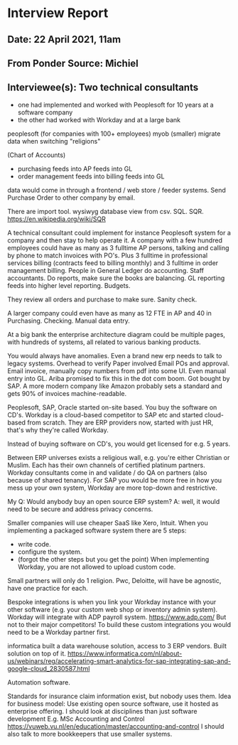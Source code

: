 # Interview Report
## Date: 22 April 2021, 11am
## From Ponder Source: Michiel
## Interviewee(s): Two technical consultants
* one had implemented and worked with Peoplesoft for 10 years at a software company
* the other had worked with Workday and at a large bank

peoplesoft (for companies with 100+ employees)
myob (smaller)
migrate data when switching "religions"

(Chart of Accounts)
- purchasing feeds into AP feeds into GL
- order management feeds into billing feeds into GL

data would come in through a frontend / web store / feeder systems.
Send Purchase Order to other company by email.

There are import tool. wysiwyg database view from csv. SQL. SQR. https://en.wikipedia.org/wiki/SQR

A technical consultant could implement for instance Peoplesoft system for a company and then stay to help operate it.
A company with a few hundred employees could have as many as 3 fulltime AP persons, talking and calling by phone to match invoices with PO's. Plus 3 fulltime in professional services billing (contracts feed to billing monthly) and 3 fulltime in order management billing. People in General Ledger do accounting. Staff accountants. Do reports, make sure the books are balancing. GL reporting feeds into higher level reporting. Budgets.

They review all orders and purchase to make sure. Sanity check.

A larger company could even have as many as 12 FTE in AP and 40 in Purchasing.
Checking.
Manual data entry.

At a big bank the enterprise architecture diagram could be multiple pages, with hundreds of systems, all related to various banking products.

You would always have anomalies.
Even a brand new erp needs to talk to legacy systems.
Overhead to verify
Paper involved
Email POs and approval.
Email invoice, manually copy numbers from pdf into some UI.
Even manual entry into GL.
Ariba promised to fix this in the dot com boom. Got bought by SAP.
A more modern company like Amazon probably sets a standard and gets 90% of invoices machine-readable.

Peoplesoft, SAP, Oracle started on-site based. You buy the software on CD's.
Workday is a cloud-based competitor to SAP etc and started cloud-based from scratch. They are ERP providers now, started with just HR, that's why they're called Workday.

Instead of buying software on CD's, you would get licensed for e.g. 5 years.

Between ERP universes exists a religious wall, e.g. you're either Christian or Muslim.
Each has their own channels of certified platinum partners.
Workday consultants come in and validate / do QA on partners (also because of shared tenancy). For SAP you would be more free in how you mess up your own system, Workday are more top-down and restrictive.

My Q: Would anybody buy an open source ERP system?
A: well, it would need to be secure and address privacy concerns.

Smaller companies will use cheaper SaaS like Xero, Intuit.
When you implementing a packaged software system there are 5 steps:
- write code.
- configure the system.
- (forgot the other steps but you get the point)
When implementing Workday, you are not allowed to upload custom code.

Small partners will only do 1 religion.
Pwc, Deloitte, will have be agnostic, have one practice for each.

Bespoke integrations is when you link your Workday instance with your other software (e.g. your custom web shop or inventory admin system).
Workday will integrate with ADP payroll system. https://www.adp.com/
But not to their major competitors!
To build these custom integrations you would need to be a Workday partner first.

informatica built a data warehouse solution, access to 3 ERP vendors. Built solution on top of it.
https://www.informatica.com/nl/about-us/webinars/reg/accelerating-smart-analytics-for-sap-integrating-sap-and-google-cloud_2830587.html

Automation software.

Standards for insurance claim information exist, but nobody uses them.
Idea for business model:
Use existing open source software, use it hosted as enterprise offering.
I should look at disciplines than just software development
E.g. MSc Accounting and Control https://vuweb.vu.nl/en/education/master/accounting-and-control
I should also talk to more bookkeepers that use smaller systems.

